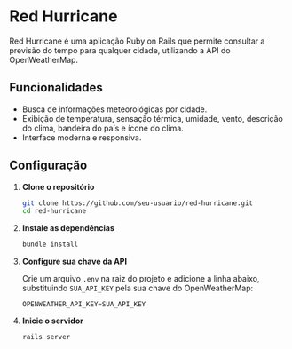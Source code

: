 # Red Hurricane

Red Hurricane é uma aplicação Ruby on Rails que permite consultar a previsão do tempo para qualquer cidade, utilizando a API do OpenWeatherMap.

## Funcionalidades

- Busca de informações meteorológicas por cidade.
- Exibição de temperatura, sensação térmica, umidade, vento, descrição do clima, bandeira do país e ícone do clima.
- Interface moderna e responsiva.

## Configuração

1. **Clone o repositório**
   ```sh
   git clone https://github.com/seu-usuario/red-hurricane.git
   cd red-hurricane
   ```

2. **Instale as dependências**
   ```sh
   bundle install
   ```

3. **Configure sua chave da API**

   Crie um arquivo `.env` na raiz do projeto e adicione a linha abaixo, substituindo `SUA_API_KEY` pela sua chave do OpenWeatherMap:

     ```
     OPENWEATHER_API_KEY=SUA_API_KEY
     ```

4. **Inicie o servidor**
   ```sh
   rails server
   ```